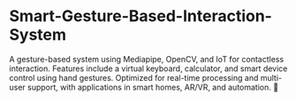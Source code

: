 # Smart-Gesture-Based-Interaction-System
A gesture-based system using Mediapipe, OpenCV, and IoT for contactless interaction. Features include a virtual keyboard, calculator, and smart device control using hand gestures. Optimized for real-time processing and multi-user support, with applications in smart homes, AR/VR, and automation. 🚀

